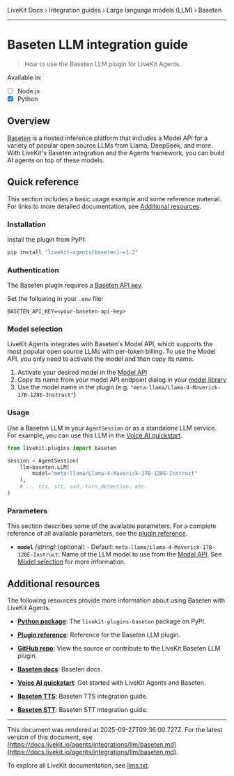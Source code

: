 LiveKit Docs › Integration guides › Large language models (LLM) › Baseten

---

# Baseten LLM integration guide

> How to use the Baseten LLM plugin for LiveKit Agents.

Available in:
- [ ] Node.js
- [x] Python

## Overview

[Baseten](https://www.baseten.co/) is a hosted inference platform that includes a Model API for a variety of popular open source LLMs from Llama, DeepSeek, and more. With LiveKit's Baseten integration and the Agents framework, you can build AI agents on top of these models.

## Quick reference

This section includes a basic usage example and some reference material. For links to more detailed documentation, see [Additional resources](#additional-resources).

### Installation

Install the plugin from PyPI:

```bash
pip install "livekit-agents[baseten]~=1.2"

```

### Authentication

The Baseten plugin requires a [Baseten API key](https://app.baseten.co/settings/api-keys).

Set the following in your `.env` file:

```shell
BASETEN_API_KEY=<your-baseten-api-key>

```

### Model selection

LiveKit Agents integrates with Baseten's Model API, which supports the most popular open source LLMs with per-token billing. To use the Model API, you only need to activate the model and then copy its name.

1. Activate your desired model in the [Model API](https://app.baseten.co/model-apis/create)
2. Copy its name from your model API endpoint dialog in your [model library](https://app.baseten.co/model-apis)
3. Use the model name in the plugin (e.g. `"meta-llama/Llama-4-Maverick-17B-128E-Instruct"`)

### Usage

Use a Baseten LLM in your `AgentSession` or as a standalone LLM service. For example, you can use this LLM in the [Voice AI quickstart](https://docs.livekit.io/agents/start/voice-ai.md).

```python
from livekit.plugins import baseten

session = AgentSession(
    llm=baseten.LLM(
        model="meta-llama/Llama-4-Maverick-17B-128E-Instruct"
    ),
    # ... tts, stt, vad, turn_detection, etc.
)

```

### Parameters

This section describes some of the available parameters. For a complete reference of all available parameters, see the [plugin reference](https://docs.livekit.io/python/v1/livekit/plugins/groq/services.html.md#livekit.plugins.groq.services.LLM).

- **`model`** _(string)_ (optional) - Default: `meta-llama/Llama-4-Maverick-17B-128E-Instruct`: Name of the LLM model to use from the [Model API](https://www.baseten.co/model-apis). See [Model selection](#model-selection) for more information.

## Additional resources

The following resources provide more information about using Baseten with LiveKit Agents.

- **[Python package](https://pypi.org/project/livekit-plugins-baseten/)**: The `livekit-plugins-baseten` package on PyPI.

- **[Plugin reference](https://docs.livekit.io/reference/python/v1/livekit/plugins/baseten/index.html.md#livekit.plugins.baseten.LLM)**: Reference for the Baseten LLM plugin.

- **[GitHub repo](https://github.com/livekit/agents/tree/main/livekit-plugins/livekit-plugins-baseten)**: View the source or contribute to the LiveKit Baseten LLM plugin.

- **[Baseten docs](https://docs.baseten.co/)**: Baseten docs.

- **[Voice AI quickstart](https://docs.livekit.io/agents/start/voice-ai.md)**: Get started with LiveKit Agents and Baseten.

- **[Baseten TTS](https://docs.livekit.io/agents/integrations/tts/baseten.md)**: Baseten TTS integration guide.

- **[Baseten STT](https://docs.livekit.io/agents/integrations/stt/baseten.md)**: Baseten STT integration guide.

---

This document was rendered at 2025-09-27T09:36:00.727Z.
For the latest version of this document, see [https://docs.livekit.io/agents/integrations/llm/baseten.md](https://docs.livekit.io/agents/integrations/llm/baseten.md).

To explore all LiveKit documentation, see [llms.txt](https://docs.livekit.io/llms.txt).